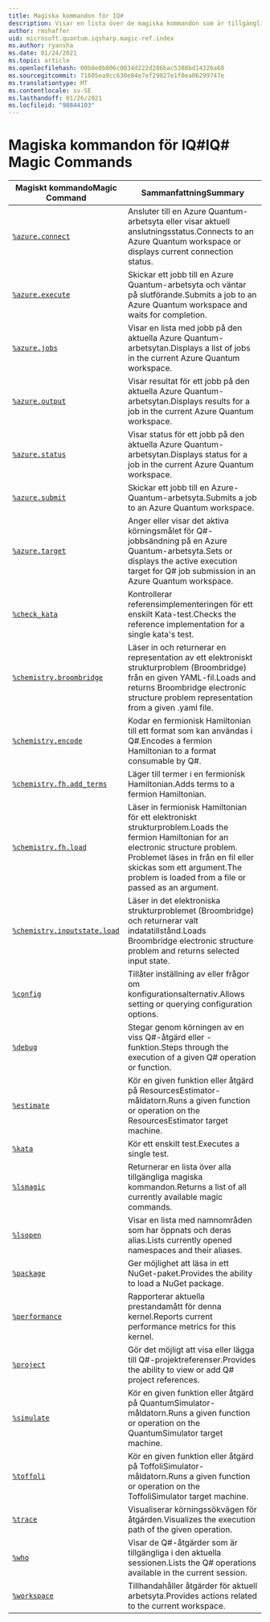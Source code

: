 ```yaml
---
title: Magiska kommandon för IQ#
description: Visar en lista över de magiska kommandon som är tillgängliga i IQ# Jupyter-kärnan.
author: rmshaffer
uid: microsoft.quantum.iqsharp.magic-ref.index
ms.author: ryansha
ms.date: 01/24/2021
ms.topic: article
ms.openlocfilehash: 00b0e0b806c0034d222d286bac5388bd14326a60
ms.sourcegitcommit: 71605ea9cc630e84e7ef29027e1f0ea06299747e
ms.translationtype: MT
ms.contentlocale: sv-SE
ms.lasthandoff: 01/26/2021
ms.locfileid: "98844103"
---
```

# <a name="iq-magic-commands"></a><span data-ttu-id="cd672-103">Magiska kommandon för IQ#</span><span class="sxs-lookup"><span data-stu-id="cd672-103">IQ# Magic Commands</span></span>
| <span data-ttu-id="cd672-104">Magiskt kommando</span><span class="sxs-lookup"><span data-stu-id="cd672-104">Magic Command</span></span> | <span data-ttu-id="cd672-105">Sammanfattning</span><span class="sxs-lookup"><span data-stu-id="cd672-105">Summary</span></span> |
|---------------|---------|
| [`%azure.connect`](xref:microsoft.quantum.iqsharp.magic-ref.azure.connect) | <span data-ttu-id="cd672-106">Ansluter till en Azure Quantum-arbetsyta eller visar aktuell anslutningsstatus.</span><span class="sxs-lookup"><span data-stu-id="cd672-106">Connects to an Azure Quantum workspace or displays current connection status.</span></span> |
| [`%azure.execute`](xref:microsoft.quantum.iqsharp.magic-ref.azure.execute) | <span data-ttu-id="cd672-107">Skickar ett jobb till en Azure Quantum-arbetsyta och väntar på slutförande.</span><span class="sxs-lookup"><span data-stu-id="cd672-107">Submits a job to an Azure Quantum workspace and waits for completion.</span></span> |
| [`%azure.jobs`](xref:microsoft.quantum.iqsharp.magic-ref.azure.jobs) | <span data-ttu-id="cd672-108">Visar en lista med jobb på den aktuella Azure Quantum-arbetsytan.</span><span class="sxs-lookup"><span data-stu-id="cd672-108">Displays a list of jobs in the current Azure Quantum workspace.</span></span> |
| [`%azure.output`](xref:microsoft.quantum.iqsharp.magic-ref.azure.output) | <span data-ttu-id="cd672-109">Visar resultat för ett jobb på den aktuella Azure Quantum-arbetsytan.</span><span class="sxs-lookup"><span data-stu-id="cd672-109">Displays results for a job in the current Azure Quantum workspace.</span></span> |
| [`%azure.status`](xref:microsoft.quantum.iqsharp.magic-ref.azure.status) | <span data-ttu-id="cd672-110">Visar status för ett jobb på den aktuella Azure Quantum-arbetsytan.</span><span class="sxs-lookup"><span data-stu-id="cd672-110">Displays status for a job in the current Azure Quantum workspace.</span></span> |
| [`%azure.submit`](xref:microsoft.quantum.iqsharp.magic-ref.azure.submit) | <span data-ttu-id="cd672-111">Skickar ett jobb till en Azure-Quantum-arbetsyta.</span><span class="sxs-lookup"><span data-stu-id="cd672-111">Submits a job to an Azure Quantum workspace.</span></span> |
| [`%azure.target`](xref:microsoft.quantum.iqsharp.magic-ref.azure.target) | <span data-ttu-id="cd672-112">Anger eller visar det aktiva körningsmålet för Q#-jobbsändning på en Azure Quantum-arbetsyta.</span><span class="sxs-lookup"><span data-stu-id="cd672-112">Sets or displays the active execution target for Q# job submission in an Azure Quantum workspace.</span></span> |
| [`%check_kata`](xref:microsoft.quantum.iqsharp.magic-ref.check_kata) | <span data-ttu-id="cd672-113">Kontrollerar referensimplementeringen för ett enskilt Kata-test.</span><span class="sxs-lookup"><span data-stu-id="cd672-113">Checks the reference implementation for a single kata's test.</span></span> |
| [`%chemistry.broombridge`](xref:microsoft.quantum.iqsharp.magic-ref.chemistry.broombridge) | <span data-ttu-id="cd672-114">Läser in och returnerar en representation av ett elektroniskt strukturproblem (Broombridge) från en given YAML-fil.</span><span class="sxs-lookup"><span data-stu-id="cd672-114">Loads and returns Broombridge electronic structure problem representation from a given .yaml file.</span></span> |
| [`%chemistry.encode`](xref:microsoft.quantum.iqsharp.magic-ref.chemistry.encode) | <span data-ttu-id="cd672-115">Kodar en fermionisk Hamiltonian till ett format som kan användas i Q#.</span><span class="sxs-lookup"><span data-stu-id="cd672-115">Encodes a fermion Hamiltonian to a format consumable by Q#.</span></span> |
| [`%chemistry.fh.add_terms`](xref:microsoft.quantum.iqsharp.magic-ref.chemistry.fh.add_terms) | <span data-ttu-id="cd672-116">Läger till termer i en fermionisk Hamiltonian.</span><span class="sxs-lookup"><span data-stu-id="cd672-116">Adds terms to a fermion Hamiltonian.</span></span> |
| [`%chemistry.fh.load`](xref:microsoft.quantum.iqsharp.magic-ref.chemistry.fh.load) | <span data-ttu-id="cd672-117">Läser in fermionisk Hamiltonian för ett elektroniskt strukturproblem.</span><span class="sxs-lookup"><span data-stu-id="cd672-117">Loads the fermion Hamiltonian for an electronic structure problem.</span></span> <span data-ttu-id="cd672-118">Problemet läses in från en fil eller skickas som ett argument.</span><span class="sxs-lookup"><span data-stu-id="cd672-118">The problem is loaded from a file or passed as an argument.</span></span> |
| [`%chemistry.inputstate.load`](xref:microsoft.quantum.iqsharp.magic-ref.chemistry.inputstate.load) | <span data-ttu-id="cd672-119">Läser in det elektroniska strukturproblemet (Broombridge) och returnerar valt indatatillstånd.</span><span class="sxs-lookup"><span data-stu-id="cd672-119">Loads Broombridge electronic structure problem and returns selected input state.</span></span> |
| [`%config`](xref:microsoft.quantum.iqsharp.magic-ref.config) | <span data-ttu-id="cd672-120">Tillåter inställning av eller frågor om konfigurationsalternativ.</span><span class="sxs-lookup"><span data-stu-id="cd672-120">Allows setting or querying configuration options.</span></span> |
| [`%debug`](xref:microsoft.quantum.iqsharp.magic-ref.debug) | <span data-ttu-id="cd672-121">Stegar genom körningen av en viss Q#-åtgärd eller -funktion.</span><span class="sxs-lookup"><span data-stu-id="cd672-121">Steps through the execution of a given Q# operation or function.</span></span> |
| [`%estimate`](xref:microsoft.quantum.iqsharp.magic-ref.estimate) | <span data-ttu-id="cd672-122">Kör en given funktion eller åtgärd på ResourcesEstimator-måldatorn.</span><span class="sxs-lookup"><span data-stu-id="cd672-122">Runs a given function or operation on the ResourcesEstimator target machine.</span></span> |
| [`%kata`](xref:microsoft.quantum.iqsharp.magic-ref.kata) | <span data-ttu-id="cd672-123">Kör ett enskilt test.</span><span class="sxs-lookup"><span data-stu-id="cd672-123">Executes a single test.</span></span> |
| [`%lsmagic`](xref:microsoft.quantum.iqsharp.magic-ref.lsmagic) | <span data-ttu-id="cd672-124">Returnerar en lista över alla tillgängliga magiska kommandon.</span><span class="sxs-lookup"><span data-stu-id="cd672-124">Returns a list of all currently available magic commands.</span></span> |
| [`%lsopen`](xref:microsoft.quantum.iqsharp.magic-ref.lsopen) | <span data-ttu-id="cd672-125">Visar en lista med namnområden som har öppnats och deras alias.</span><span class="sxs-lookup"><span data-stu-id="cd672-125">Lists currently opened namespaces and their aliases.</span></span> |
| [`%package`](xref:microsoft.quantum.iqsharp.magic-ref.package) | <span data-ttu-id="cd672-126">Ger möjlighet att läsa in ett NuGet-paket.</span><span class="sxs-lookup"><span data-stu-id="cd672-126">Provides the ability to load a NuGet package.</span></span> |
| [`%performance`](xref:microsoft.quantum.iqsharp.magic-ref.performance) | <span data-ttu-id="cd672-127">Rapporterar aktuella prestandamått för denna kernel.</span><span class="sxs-lookup"><span data-stu-id="cd672-127">Reports current performance metrics for this kernel.</span></span> |
| [`%project`](xref:microsoft.quantum.iqsharp.magic-ref.project) | <span data-ttu-id="cd672-128">Gör det möjligt att visa eller lägga till Q#-projektreferenser.</span><span class="sxs-lookup"><span data-stu-id="cd672-128">Provides the ability to view or add Q# project references.</span></span> |
| [`%simulate`](xref:microsoft.quantum.iqsharp.magic-ref.simulate) | <span data-ttu-id="cd672-129">Kör en given funktion eller åtgärd på QuantumSimulator-måldatorn.</span><span class="sxs-lookup"><span data-stu-id="cd672-129">Runs a given function or operation on the QuantumSimulator target machine.</span></span> |
| [`%toffoli`](xref:microsoft.quantum.iqsharp.magic-ref.toffoli) | <span data-ttu-id="cd672-130">Kör en given funktion eller åtgärd på ToffoliSimulator-måldatorn.</span><span class="sxs-lookup"><span data-stu-id="cd672-130">Runs a given function or operation on the ToffoliSimulator target machine.</span></span> |
| [`%trace`](xref:microsoft.quantum.iqsharp.magic-ref.trace) | <span data-ttu-id="cd672-131">Visualiserar körningssökvägen för åtgärden.</span><span class="sxs-lookup"><span data-stu-id="cd672-131">Visualizes the execution path of the given operation.</span></span> |
| [`%who`](xref:microsoft.quantum.iqsharp.magic-ref.who) | <span data-ttu-id="cd672-132">Visar de Q#-åtgärder som är tillgängliga i den aktuella sessionen.</span><span class="sxs-lookup"><span data-stu-id="cd672-132">Lists the Q# operations available in the current session.</span></span> |
| [`%workspace`](xref:microsoft.quantum.iqsharp.magic-ref.workspace) | <span data-ttu-id="cd672-133">Tillhandahåller åtgärder för aktuell arbetsyta.</span><span class="sxs-lookup"><span data-stu-id="cd672-133">Provides actions related to the current workspace.</span></span> |
